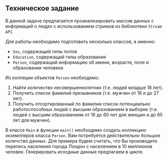 ## Техническое задание  

В данной задаче предлагается проанализировать массив данных с информаций о людях с использованием стримов из библиотеки `Stream API`.  

Для работы необходимо подготовить несколько классов, а именно:  
- `Sex`, содержащий типы полов
- `Education`, содержащий типы образования
- `Person`, содержащий информацию об имени, возрасте, поле и образовании человека

Из коллеции объектов `Person` необходимо:  
1. Найти количество несовершеннолетних (т.е. людей младше 18 лет).
2. Получить список фамилий призывников (т.е. мужчин от 18 и до 27 лет).
3. Получить отсортированный по фамилии список потенциально работоспособных людей с высшим образованием в выборке (т.е. людей с высшим образованием от 18 до 60 лет для женщин и до 65 лет для мужчин).

В классе `Main` в функции `main()` необходимо создать коллекцию экземпляров класса `Person`. Вам потребуется действительно большое количство данных. Для примера будем считать, что Вы производите перепись населения города Лондон с населением в 10 миллионов человек. Генерировать исходные данные предлагаем в цикле.




